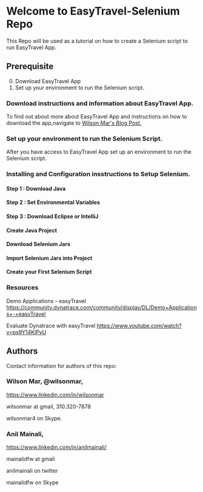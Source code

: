 # Welcome to EasyTravel-Selenium Repo

This Repo will be used as a tutorial on how to create a Selenium script to run EasyTravel App.

## Prerequisite
0. Download EasyTravel App
0. Set up your environment to run the Selenium script.


### Download instructions and information about EasyTravel App.
To find out about more about EasyTravel App and instructions on how to download the app,navigate to <a href="https://wilsonmar.github.io/easytravel/"> Wilson Mar's Blog Post.</a>

### Set up your environment to run the Selenium Script.
After you have access to EasyTravel App set up an environment to run the Selenium script.

### Installing and Configuration insstructions to Setup Selenium.

#### Step 1 : Download Java
#### Step 2 : Set Environmental Variables
#### Step 3 : Download Eclipse or IntelliJ
#### Create Java Project
#### Download Selenium Jars
#### Import Selenium Jars into Project
#### Create your First Selenium Script


### Resources
Demo Applications - easyTravel
https://community.dynatrace.com/community/display/DL/Demo+Applications+-+easyTravel

Evaluate Dynatrace with easyTravel
https://www.youtube.com/watch?v=ps9Y14KlPyU


<a name="Authors"></a>

## Authors

Contact information for authors of this repo:

### Wilson Mar, @wilsonmar, 

https://www.linkedin.com/in/wilsonmar

wilsonmar at gmail, 310.320-7878

wilsonmar4 on Skype.

### Anil Mainali, 

https://www.linkedin.com/in/anilmainali/

mainalidfw at gmail

anilmainali on twitter

mainalidfw on Skype
